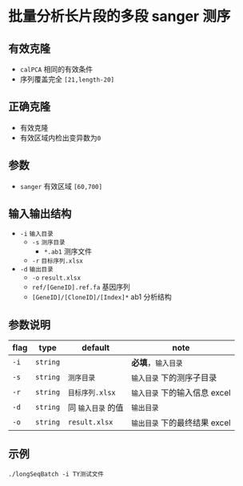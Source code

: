 # 批量分析长片段的多段 sanger 测序

## 有效克隆

- `calPCA` 相同的有效条件
- 序列覆盖完全 `[21,length-20]`

## 正确克隆

- 有效克隆
- 有效区域内检出变异数为`0`

## 参数

- `sanger` 有效区域 `[60,700]`

## 输入输出结构

- `-i` `输入目录`
  - `-s` `测序目录`
    - `*.ab1` 测序文件
  - `-r` `目标序列.xlsx`
- `-d` `输出目录`
  - `-o` `result.xlsx`
  - `ref/[GeneID].ref.fa` 基因序列
  - `[GeneID]/[CloneID]/[Index]*` ab1 分析结构

## 参数说明

| flag | type     | default            | note                          |
| ---- | -------- | ------------------ | ----------------------------- |
| `-i` | `string` |                    | **必填**，`输入目录`          |
| `-s` | `string` | `测序目录`         | `输入目录` 下的测序子目录     |
| `-r` | `string` | `目标序列.xlsx`    | `输入目录` 下的输入信息 excel |
| `-d` | `string` | 同 `输入目录` 的值 | `输出目录`                    |
| `-o` | `string` | `result.xlsx`      | `输出目录` 下的最终结果 excel |

## 示例

```
./longSeqBatch -i TY测试文件
```